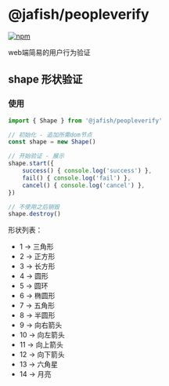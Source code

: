 # @jafish/peopleverify

[![npm](https://img.shields.io/npm/v/@jafish/peopleverify)](https://www.npmjs.com/package/@jafish/peopleverify)

web端简易的用户行为验证


## shape 形状验证

### 使用

```js
import { Shape } from '@jafish/peopleverify'

// 初始化 - 追加所需dom节点
const shape = new Shape()

// 开始验证 - 展示
shape.start({
    success() { console.log('success') },
    fail() { console.log('fail') },
    cancel() { console.log('cancel') },
})

// 不使用之后销毁
shape.destroy()
```

形状列表：

* 1 -> 三角形
* 2 -> 正方形
* 3 -> 长方形
* 4 -> 圆形
* 5 -> 圆环
* 6 -> 椭圆形
* 7 -> 五角形
* 8 -> 半圆形
* 9 -> 向右箭头
* 10 -> 向左箭头
* 11 -> 向上箭头
* 12 -> 向下箭头
* 13 -> 六角星
* 14 -> 月亮
